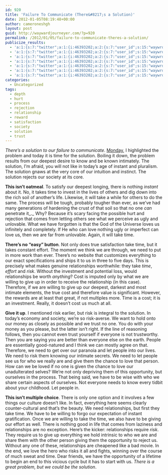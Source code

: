```yaml
---
id: 920
title: 'Failure To Communicate (There&#8217;s a Solution)'
date: 2012-01-05T08:19:48+00:00
author: cameroneshgh
layout: post
guid: http://waywardjourneyer.com/?p=920
permalink: /2012/01/05/failure-to-communicate-theres-a-solution/
publicize_results:
  - 'a:1:{s:7:"twitter";a:1:{i:46393202;a:2:{s:7:"user_id";s:15:"waywrdjourneyer";s:7:"post_id";s:18:"154915000459345920";}}}'
  - 'a:1:{s:7:"twitter";a:1:{i:46393202;a:2:{s:7:"user_id";s:15:"waywrdjourneyer";s:7:"post_id";s:18:"154915000459345920";}}}'
  - 'a:1:{s:7:"twitter";a:1:{i:46393202;a:2:{s:7:"user_id";s:15:"waywrdjourneyer";s:7:"post_id";s:18:"154915000459345920";}}}'
  - 'a:1:{s:7:"twitter";a:1:{i:46393202;a:2:{s:7:"user_id";s:15:"waywrdjourneyer";s:7:"post_id";s:18:"154915000459345920";}}}'
  - 'a:1:{s:7:"twitter";a:1:{i:46393202;a:2:{s:7:"user_id";s:15:"waywrdjourneyer";s:7:"post_id";s:18:"154915000459345920";}}}'
  - 'a:1:{s:7:"twitter";a:1:{i:46393202;a:2:{s:7:"user_id";s:15:"waywrdjourneyer";s:7:"post_id";s:18:"154915000459345920";}}}'
  - 'a:1:{s:7:"twitter";a:1:{i:46393202;a:2:{s:7:"user_id";s:15:"waywrdjourneyer";s:7:"post_id";s:18:"154915000459345920";}}}'
categories:
  - Uncategorized
tags:
  - depth
  - hurt
  - process
  - rejection
  - relationship
  - reward
  - satisfaction
  - society
  - solution
  - trust
---
```

_There&#8217;s a solution to our failure to communicate_. [Monday](http://wp.me/p1iTRz-eM), I highlighted the problem and today it is time for the solution. Boiling it down, the problem results from our deepest desire to know and be known intimately. The solution, I&#8217;m afraid, you will not like in today&#8217;s age of instant and pluralism. The solution gnaws at the very core of our intuition and instinct. The solution rejects our society at its core.

**This isn&#8217;t oatmeal**. To satisfy our deepest longing, there is nothing _instant_ about it. No, it takes time to invest in the lives of others and dig down into the rich soil of another&#8217;s life. Likewise, it will take a while for others to do the same. The process will be tough, probably tougher than ever, as we&#8217;ve had many generations of hardening the crust of that soil so that no one _can_ penetrate it_._ Why? Because it&#8217;s scary facing the possible hurt and rejection that comes from letting others see what we perceive as ugly and unlovable. What we have forgotten is that the God of the Universe loves us infinitely and completely. If He who can love nothing ugly or imperfect can love us, then we are far from unlovable. Again, it will take time.

**There&#8217;s no “easy” button**. Not only does true satisfaction take time, but it takes constant effort. The moment we think we are through, we need to put in more work than ever. There&#8217;s no website that customizes everything to our exact specifications and ships it to us in three to five days. This is precisely what makes genuine relationships worthwhile: they take _time_, _effort_ and _risk_. Without the investment and potential loss, would relationships be worth _anything_? Cost is imputed only by what we are willing to give up in order to receive the relationship (in this case). Therefore, if we are willing to give up our deepest, darkest and most intimate elements, the true cost and therefore value is significant. However, the rewards are at least that great, if not multiples more. Time is a cost; it is an investment. Really, it doesn&#8217;t cost us much at all.

**Give it up**. I mentioned risk earlier, but risk is integral to the solution. In today&#8217;s economy and society, we&#8217;re so risk-averse. We want to hold onto our money as closely as possible and we trust no one. You do with your money as you please, but the latter isn&#8217;t right. If the line of reasoning follows, then you cannot even trust yourself if everyone is not trustworthy. Then you are saying you are better than everyone else on the earth. People are essentially good-natured and I think we can mostly agree on that. Therefore, we need to get over our paranoia and let people into our lives. We need to risk them knowing our intimate secrets. We need to let people see us for who we really are and give them the chance to love that person. How can we be loved if no one is given the chance to love our unadulterated selves? We&#8217;re not only depriving them of this opportunity, but ourselves in the process. That being said, we have to be wise with who we share certain aspects of ourselves. Not everyone needs to know every tidbit about your childhood. Let people in.

**This isn&#8217;t multiple choice**. There is only one option and it involves a few things our culture doesn&#8217;t like. In fact, everything here seems clearly counter-cultural and that&#8217;s the beauty. We need relationships, but first they take time. We have to be willing to forgo our expectation of instant gratification. Once we are willing to take the time, we also have to be giving our effort as well. There is nothing good in life that comes from laziness and relationships are no exception. Here&#8217;s the kicker: relationships require _risk_. They require us to give up everything we hold intrinsic to who we are and share them with the other person giving them the opportunity to reject us. Without any one of these, relationships are cheapened like a bad movie. In the end, we love the hero who risks it all and fights, winning over the course of much sweat and time. Dear friends, we have the opportunity of a lifetime to begin an end to this vicious cycle but it has to start with us. _There is a great problem, but we could be the solution_.